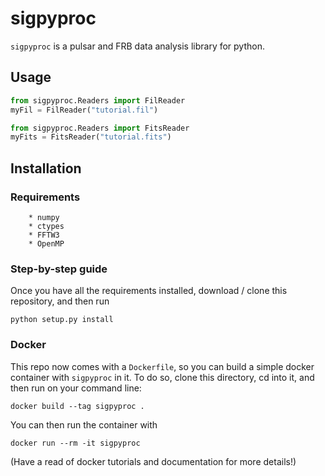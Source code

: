 sigpyproc
=========

`sigpyproc` is a pulsar and FRB data analysis library for python.

Usage
-----

```python
from sigpyproc.Readers import FilReader
myFil = FilReader("tutorial.fil")

from sigpyproc.Readers import FitsReader
myFits = FitsReader("tutorial.fits")

```

Installation
------------

### Requirements

	
        * numpy 
        * ctypes 
        * FFTW3
        * OpenMP

### Step-by-step guide

Once you have all the requirements installed, download / clone this repository, and then run

```
python setup.py install
```

### Docker

This repo now comes with a `Dockerfile`, so you can build a simple docker container with `sigpyproc` in it. To do so, clone this directory, cd into it, and then run on your command line:

```
docker build --tag sigpyproc .
```

You can then run the container with

```
docker run --rm -it sigpyproc
```

(Have a read of docker tutorials and documentation for more details!)

